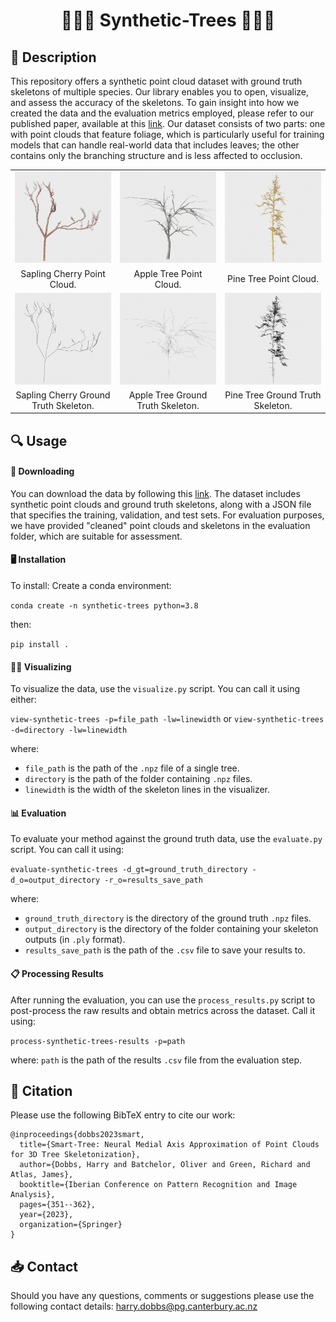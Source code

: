 # <center> 🌳🌲🌴 Synthetic-Trees 🌴🌲🌳 </center>

## 📝 Description

This repository offers a synthetic point cloud dataset with ground truth skeletons of multiple species. Our library enables you to open, visualize, and assess the accuracy of the skeletons. To gain insight into how we created the data and the evaluation metrics employed, please refer to our published paper, available at this <a href="https://arxiv.org/abs/2303.11560">link</a>. Our dataset consists of two parts: one with point clouds that feature foliage, which is particularly useful for training models that can handle real-world data that includes leaves; the other contains only the branching structure and is less affected to occlusion.


<table>
<tr>
  <td style="text-align: center"><img src="images/cherry-pcd.png", height=100%></td>
  <td style="text-align: center"><img src="images/apple-pcd.png", height=100%></td>
  <td style="text-align: center"><img src="images/pine-pcd.png", height=100%></td>
</tr>
<tr>
  <td align="center">Sapling Cherry Point Cloud.</td>
  <td align="center">Apple Tree Point Cloud.</td>
  <td align="center">Pine Tree Point Cloud.</td>
</tr>
  
<tr>
<td style="text-align: center"><img src="images/cherry-skeleton.png", height=100%></td>
<td style="text-align: center"><img src="images/apple-skeleton.png", height=100%></td>
<td style="text-align: center"><img src="images/pine-skeleton.png", height=100%></td>
</tr>
<tr>
  <td align="center">Sapling Cherry Ground Truth Skeleton.</td>
  <td align="center">Apple Tree Ground Truth Skeleton.</td>
  <td align="center">Pine Tree Ground Truth Skeleton.</td>
</tr>

</table>

## 🔍 Usage

#### 💾 Downloading

You can download the data by following this <a href="https://www.dropbox.com/sh/dkp3sgw6wpdiaam/AAAIRy8liOpy-y9jM6KCiNpNa?dl=0">link</a>. The dataset includes synthetic point clouds and ground truth skeletons, along with a JSON file that specifies the training, validation, and test sets. For evaluation purposes, we have provided "cleaned" point clouds and skeletons in the evaluation folder, which are suitable for assessment.


#### 🖥️ Installation 
To install:
Create a conda environment:

`conda create -n synthetic-trees python=3.8`

then:

`pip install .` 

#### 🕵️‍♂️ Visualizing 
To visualize the data, use the `visualize.py` script. You can call it using either: 

``` view-synthetic-trees -p=file_path -lw=linewidth ``` 
or 
``` view-synthetic-trees -d=directory -lw=linewidth ``` 

where: 
- `file_path` is the path of the `.npz` file of a single tree. 
- `directory` is the path of the folder containing `.npz` files.
- `linewidth` is the width of the skeleton lines in the visualizer. 

#### 📊 Evaluation 
To evaluate your method against the ground truth data, use the `evaluate.py` script. You can call it using: 

``` evaluate-synthetic-trees -d_gt=ground_truth_directory -d_o=output_directory -r_o=results_save_path ``` 

where: 
- `ground_truth_directory` is the directory of the ground truth `.npz` files. 
- `output_directory` is the directory of the folder containing your skeleton outputs (in `.ply` format).
- `results_save_path` is the path of the `.csv` file to save your results to. 

#### 📋 Processing Results
After running the evaluation, you can use the `process_results.py` script to post-process the raw results and obtain metrics across the dataset. Call it using: 

``` process-synthetic-trees-results -p=path ``` 

where: `path` is the path of the results `.csv` file from the evaluation step. 

## 📜 Citation 
Please use the following BibTeX entry to cite our work: <br>
```
@inproceedings{dobbs2023smart,
  title={Smart-Tree: Neural Medial Axis Approximation of Point Clouds for 3D Tree Skeletonization},
  author={Dobbs, Harry and Batchelor, Oliver and Green, Richard and Atlas, James},
  booktitle={Iberian Conference on Pattern Recognition and Image Analysis},
  pages={351--362},
  year={2023},
  organization={Springer}
}

```

## 📥 Contact 

Should you have any questions, comments or suggestions please use the following contact details:
harry.dobbs@pg.canterbury.ac.nz
